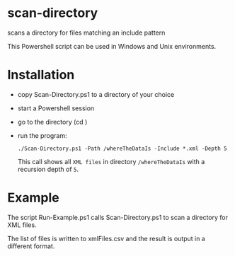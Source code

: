 # scan-directory
scans a directory for files matching an include pattern

This Powershell script can be used in Windows and Unix environments.

# Installation

* copy Scan-Directory.ps1 to a directory of your choice
* start a Powershell session
* go to the directory (cd <somewhere>)
* run the program:

  `./Scan-Directory.ps1 -Path /whereTheDataIs -Include *.xml -Depth 5`
  
  This call shows all `XML files` in directory `/whereTheDataIs` with a recursion depth of `5`.
  
# Example

The script Run-Example.ps1 calls Scan-Directory.ps1 to scan a directory for XML files. 

The list of files is written to xmlFiles.csv and 
the result is output in a different format.
